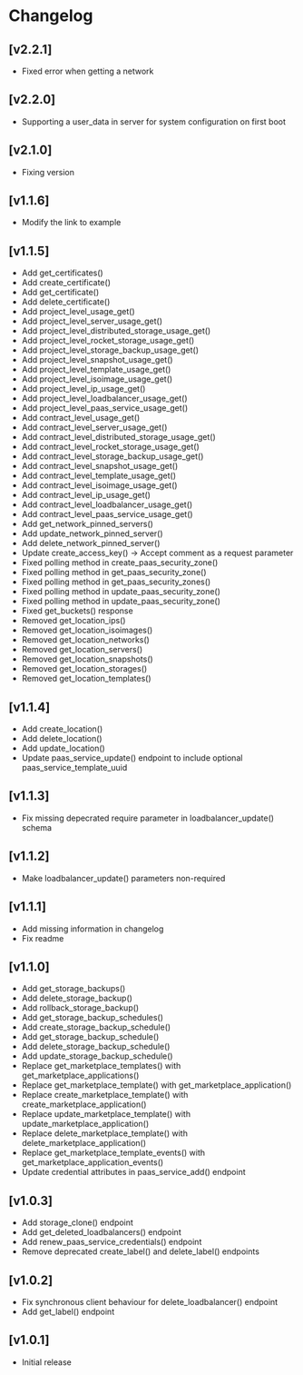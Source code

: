 # Changelog

## [v2.2.1]
- Fixed error when getting a network

## [v2.2.0]
- Supporting a user_data in server for system configuration on first boot

## [v2.1.0]
- Fixing version

## [v1.1.6]
- Modify the link to example

## [v1.1.5] 

- Add get_certificates()
- Add create_certificate()
- Add get_certificate()
- Add delete_certificate()
- Add project_level_usage_get()
- Add project_level_server_usage_get()
- Add project_level_distributed_storage_usage_get()
- Add project_level_rocket_storage_usage_get()
- Add project_level_storage_backup_usage_get()
- Add project_level_snapshot_usage_get()
- Add project_level_template_usage_get()
- Add project_level_isoimage_usage_get()
- Add project_level_ip_usage_get()
- Add project_level_loadbalancer_usage_get()
- Add project_level_paas_service_usage_get()
- Add contract_level_usage_get()
- Add contract_level_server_usage_get()
- Add contract_level_distributed_storage_usage_get()
- Add contract_level_rocket_storage_usage_get()
- Add contract_level_storage_backup_usage_get()
- Add contract_level_snapshot_usage_get()
- Add contract_level_template_usage_get()
- Add contract_level_isoimage_usage_get()
- Add contract_level_ip_usage_get()
- Add contract_level_loadbalancer_usage_get()
- Add contract_level_paas_service_usage_get()
- Add get_network_pinned_servers()
- Add update_network_pinned_server()
- Add delete_network_pinned_server()
- Update create_access_key() -> Accept comment as a request parameter
- Fixed polling method in create_paas_security_zone()
- Fixed polling method in get_paas_security_zone()
- Fixed polling method in get_paas_security_zones()
- Fixed polling method in update_paas_security_zone()
- Fixed polling method in update_paas_security_zone()
- Fixed get_buckets() response
- Removed get_location_ips()
- Removed get_location_isoimages()
- Removed get_location_networks()
- Removed get_location_servers()
- Removed get_location_snapshots()
- Removed get_location_storages()
- Removed get_location_templates()

## [v1.1.4] 

- Add create_location()
- Add delete_location()
- Add update_location()
- Update paas_service_update() endpoint to include optional paas_service_template_uuid

## [v1.1.3] 

- Fix missing depecrated require parameter in loadbalancer_update() schema


## [v1.1.2] 

- Make loadbalancer_update() parameters non-required

## [v1.1.1] 

- Add missing information in changelog
- Fix readme

## [v1.1.0] 

- Add get_storage_backups()
- Add delete_storage_backup()
- Add rollback_storage_backup()
- Add get_storage_backup_schedules()
- Add create_storage_backup_schedule()
- Add get_storage_backup_schedule()
- Add delete_storage_backup_schedule()
- Add update_storage_backup_schedule()
- Replace get_marketplace_templates() with get_marketplace_applications()
- Replace get_marketplace_template() with get_marketplace_application()
- Replace create_marketplace_template() with create_marketplace_application()
- Replace update_marketplace_template() with update_marketplace_application()
- Replace delete_marketplace_template() with delete_marketplace_application()
- Replace get_marketplace_template_events() with get_marketplace_application_events()
- Update credential attributes in paas_service_add() endpoint

## [v1.0.3] 

- Add storage_clone() endpoint
- Add get_deleted_loadbalancers() endpoint
- Add renew_paas_service_credentials() endpoint
- Remove deprecated create_label() and delete_label() endpoints

## [v1.0.2] 

- Fix synchronous client behaviour for delete_loadbalancer() endpoint
- Add get_label() endpoint

## [v1.0.1] 

- Initial release

